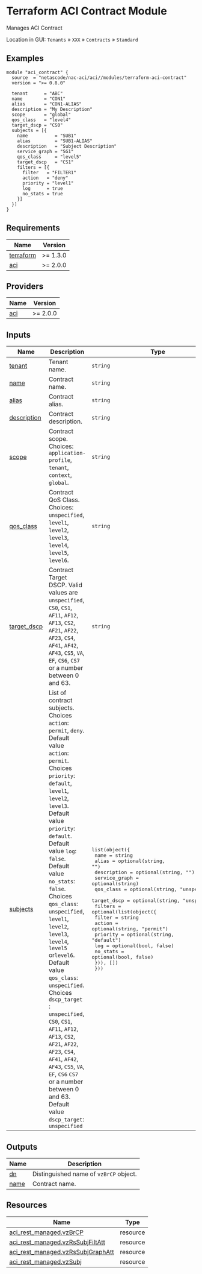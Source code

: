 <!-- BEGIN_TF_DOCS -->
# Terraform ACI Contract Module

Manages ACI Contract

Location in GUI:
`Tenants` » `XXX` » `Contracts` » `Standard`

## Examples

```hcl
module "aci_contract" {
  source  = "netascode/nac-aci/aci//modules/terraform-aci-contract"
  version = ">= 0.8.0"

  tenant      = "ABC"
  name        = "CON1"
  alias       = "CON1-ALIAS"
  description = "My Description"
  scope       = "global"
  qos_class   = "level4"
  target_dscp = "CS0"
  subjects = [{
    name          = "SUB1"
    alias         = "SUB1-ALIAS"
    description   = "Subject Description"
    service_graph = "SG1"
    qos_class     = "level5"
    target_dscp   = "CS1"
    filters = [{
      filter   = "FILTER1"
      action   = "deny"
      priority = "level1"
      log      = true
      no_stats = true
    }]
  }]
}
```

## Requirements

| Name | Version |
|------|---------|
| <a name="requirement_terraform"></a> [terraform](#requirement\_terraform) | >= 1.3.0 |
| <a name="requirement_aci"></a> [aci](#requirement\_aci) | >= 2.0.0 |

## Providers

| Name | Version |
|------|---------|
| <a name="provider_aci"></a> [aci](#provider\_aci) | >= 2.0.0 |

## Inputs

| Name | Description | Type | Default | Required |
|------|-------------|------|---------|:--------:|
| <a name="input_tenant"></a> [tenant](#input\_tenant) | Tenant name. | `string` | n/a | yes |
| <a name="input_name"></a> [name](#input\_name) | Contract name. | `string` | n/a | yes |
| <a name="input_alias"></a> [alias](#input\_alias) | Contract alias. | `string` | `""` | no |
| <a name="input_description"></a> [description](#input\_description) | Contract description. | `string` | `""` | no |
| <a name="input_scope"></a> [scope](#input\_scope) | Contract scope. Choices: `application-profile`, `tenant`, `context`, `global`. | `string` | `"context"` | no |
| <a name="input_qos_class"></a> [qos\_class](#input\_qos\_class) | Contract QoS Class. Choices: `unspecified`, `level1`, `level2`, `level3`, `level4`, `level5`, `level6`. | `string` | `"unspecified"` | no |
| <a name="input_target_dscp"></a> [target\_dscp](#input\_target\_dscp) | Contract Target DSCP. Valid values are `unspecified`, `CS0`, `CS1`, `AF11`, `AF12`, `AF13`, `CS2`, `AF21`, `AF22`, `AF23`, `CS4`, `AF41`, `AF42`, `AF43`, `CS5`, `VA`, `EF`, `CS6`, `CS7` or a number between 0 and 63. | `string` | `"unspecified"` | no |
| <a name="input_subjects"></a> [subjects](#input\_subjects) | List of contract subjects. Choices `action`: `permit`, `deny`. Default value `action`: `permit`. Choices `priority`: `default`, `level1`, `level2`, `level3`. Default value `priority`: `default`. Default value `log`: `false`. Default value `no_stats`: `false`. Choices `qos_class`: `unspecified`, `level1`, `level2`, `level3`, `level4`, `level5` or`level6`. Default value `qos_class`: `unspecified`. Choices `dscp_target` : `unspecified`, `CS0`, `CS1`, `AF11`, `AF12`, `AF13`, `CS2`, `AF21`, `AF22`, `AF23`, `CS4`, `AF41`, `AF42`, `AF43`, `CS5`, `VA`, `EF`, `CS6` `CS7` or a number between 0 and 63. Default value `dscp_target`: `unspecified` | <pre>list(object({<br/>    name          = string<br/>    alias         = optional(string, "")<br/>    description   = optional(string, "")<br/>    service_graph = optional(string)<br/>    qos_class     = optional(string, "unspecified")<br/>    target_dscp   = optional(string, "unspecified")<br/>    filters = optional(list(object({<br/>      filter   = string<br/>      action   = optional(string, "permit")<br/>      priority = optional(string, "default")<br/>      log      = optional(bool, false)<br/>      no_stats = optional(bool, false)<br/>    })), [])<br/>  }))</pre> | `[]` | no |

## Outputs

| Name | Description |
|------|-------------|
| <a name="output_dn"></a> [dn](#output\_dn) | Distinguished name of `vzBrCP` object. |
| <a name="output_name"></a> [name](#output\_name) | Contract name. |

## Resources

| Name | Type |
|------|------|
| [aci_rest_managed.vzBrCP](https://registry.terraform.io/providers/CiscoDevNet/aci/latest/docs/resources/rest_managed) | resource |
| [aci_rest_managed.vzRsSubjFiltAtt](https://registry.terraform.io/providers/CiscoDevNet/aci/latest/docs/resources/rest_managed) | resource |
| [aci_rest_managed.vzRsSubjGraphAtt](https://registry.terraform.io/providers/CiscoDevNet/aci/latest/docs/resources/rest_managed) | resource |
| [aci_rest_managed.vzSubj](https://registry.terraform.io/providers/CiscoDevNet/aci/latest/docs/resources/rest_managed) | resource |
<!-- END_TF_DOCS -->